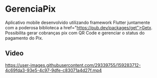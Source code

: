 # GerenciaPix

Aplicativo mobile desenvolvido utilizando framework Flutter juntamente com a poderosa biblioteca a href="https://pub.dev/packages/get">Getx</a>. Possibilita gerar cobranças pix com QR Code e gerenciar o status do pagamento do Pix.
 

## Video


https://user-images.githubusercontent.com/29339755/159283712-4c69fda3-93e5-4c97-9dfe-c83071a4d27f.mp4

